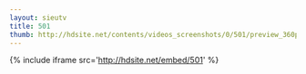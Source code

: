 ```yaml
---
layout: sieutv
title: 501
thumb: http://hdsite.net/contents/videos_screenshots/0/501/preview_360p.mp4.jpg
---
```

{% include iframe src='http://hdsite.net/embed/501' %}
 
